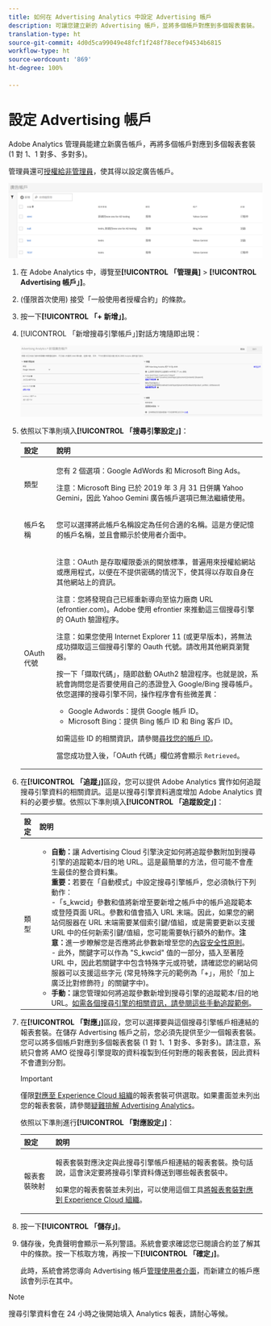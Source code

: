 ```yaml
---
title: 如何在 Advertising Analytics 中設定 Advertising 帳戶
description: 可讓您建立新的 Advertising 帳戶，並將多個帳戶對應到多個報表套裝。
translation-type: ht
source-git-commit: 4d0d5ca99049e48fcf1f248f78ecef94534b6815
workflow-type: ht
source-wordcount: '869'
ht-degree: 100%

---
```



# 設定 Advertising 帳戶

Adobe Analytics 管理員能建立新廣告帳戶，再將多個帳戶對應到多個報表套裝 (1 對 1、1 對多、多對多)。

管理員還可[授權給非管理員](/help/integrate/c-advertising-analytics/overview.md#section_FCC58EB635954A32990D4E67B52B4369)，使其得以設定廣告帳戶。

![](assets/aa_accounts.png)

1. 在 Adobe Analytics 中，導覽至&#x200B;**[!UICONTROL 「管理員]** > **[!UICONTROL Advertising 帳戶」]**。
1. (僅限首次使用) 接受「一般使用者授權合約」的條款。
1. 按一下&#x200B;**[!UICONTROL 「+ 新增」]**。
1. [!UICONTROL 「新增搜尋引擎帳戶」]對話方塊隨即出現：

   ![](assets/aa_new_se_account.png)

1. 依照以下準則填入&#x200B;**[!UICONTROL 「搜尋引擎設定」]**：

   <table id="table_B3BE66B7D4C54766B8FFD2C6DCD657AF"> 
    <thead> 
      <tr> 
      <th colname="col1" class="entry"> 設定 </th> 
      <th colname="col2" class="entry"> 說明 </th> 
      </tr>
    </thead>
    <tbody> 
      <tr> 
      <td colname="col1"> <p>類型 </p> </td> 
      <td colname="col2"> <p>您有 2 個選項：Google AdWords 和 Microsoft Bing Ads。 </p> <p>注意：Microsoft Bing 已於 2019 年 3 月 31 日併購 Yahoo Gemini，因此 Yahoo Gemini 廣告帳戶選項已無法繼續使用。  </p> </td> 
      </tr> 
      <tr> 
      <td colname="col1"> <p>帳戶名稱 </p> </td> 
      <td colname="col2"> <p>您可以選擇將此帳戶名稱設定為任何合適的名稱。這是方便記憶的帳戶名稱，並且會顯示於使用者介面中。 </p> </td> 
      </tr> 
      <tr> 
      <td colname="col1"> <p>OAuth 代號 </p> </td> 
      <td colname="col2"> <p>注意：OAuth 是存取權限委派的開放標準，普遍用來授權給網站或應用程式，以便在不提供密碼的情況下，使其得以存取自身在其他網站上的資訊。 </p> <p>注意：您將發現自己已經重新導向至協力廠商 URL (efrontier.com)。Adobe 使用 efrontier 來推動這三個搜尋引擎的 OAuth 驗證程序。 </p> <p>注意：如果您使用 Internet Explorer 11 (或更早版本)，將無法成功擷取這三個搜尋引擎的 Oauth 代號。請改用其他網頁瀏覽器。 </p> <p>按一下<span class="uicontrol">「擷取代碼」</span>，隨即啟動 OAuth2 驗證程序。也就是說，系統會詢問您是否要使用自己的憑證登入 Google/Bing 搜尋帳戶。依您選擇的搜尋引擎不同，操作程序會有些微差異： </p>
      <ul id="ul_FC9B5612F6554495B04C357CB0AB72EB"> 
       <li id="li_CD54231BFF134F83B3B5B14B34A0E1D2">Google Adwords：提供 Google 帳戶 ID。 </li> 
       <li id="li_89B9D54BAA914E5DB2959B193489582E">Microsoft Bing：提供 Bing 帳戶 ID 和 Bing 客戶 ID。 </li> 
       </ul> <p>如需這些 ID 的相關資訊，請參閱<a href="/help/integrate/c-advertising-analytics/c-adanalytics-workflow/aa-locate-account-id.md"  >尋找您的帳戶 ID</a>。 </p> <p>當您成功登入後，「OAuth 代碼」欄位將會顯示 <code>Retrieved</code>。 </p> </td> 
      </tr> 
    </tbody> 
    </table>

1. 在&#x200B;**[!UICONTROL 「追蹤」]**&#x200B;區段，您可以提供 Adobe Analytics 實作如何追蹤搜尋引擎資料的相關資訊。這是以搜尋引擎資料適度增加 Adobe Analytics 資料的必要步驟。依照以下準則填入&#x200B;**[!UICONTROL 「追蹤設定」]**：

   | 設定 | 說明 |
   |--- |--- |
   | 類型 | <ul><li>**自動：**&#x200B;讓 Advertising Cloud 引擎決定如何將追蹤參數附加到搜尋引擎的追蹤範本/目的地 URL。這是最簡單的方法，但可能不會產生最佳的整合資料集。<br>**重要：**&#x200B;若要在「自動模式」中設定搜尋引擎帳戶，您必須執行下列動作：<br>-「s_kwcid」參數和值將新增至要新增之帳戶中的帳戶追蹤範本或登陸頁面 URL。參數和值會插入 URL 末端。因此，如果您的網站伺服器在 URL 末端需要某個索引鍵/值組，或是需要更新以支援 URL 中的任何新索引鍵/值組，您可能需要執行額外的動作。**注意：**&#x200B;進一步瞭解您是否應將此參數新增至您的[內容安全性原則](https://docs.adobe.com/content/help/zh-Hant/id-service/using/reference/csp.html)。<br>- 此外，關鍵字可以作為 &quot;S_kwcid&quot; 值的一部分，插入至著陸 URL 中，因此若關鍵字中包含特殊字元或符號，請確認您的網站伺服器可以支援這些字元 (常見特殊字元的範例為「+」，用於「加上廣泛比對修飾符」的關鍵字中)。</li><li>**手動：**&#x200B;讓您管理如何將追蹤參數新增到搜尋引擎的追蹤範本/目的地 URL。[如需各個搜尋引擎的相關資訊，請參閱這些手動追蹤範例](/help/integrate/c-advertising-analytics/c-adanalytics-workflow/aa-manual-vs-automatic-tracking.md)。</li></ul> |

1. 在&#x200B;**[!UICONTROL 「對應」]**&#x200B;區段，您可以選擇要與這個搜尋引擎帳戶相連結的報表套裝。在儲存 Advertising 帳戶之前，您必須先提供至少一個報表套裝。您可以將多個帳戶對應到多個報表套裝 (1 對 1、1 對多、多對多)。請注意，系統只會將 AMO 從搜尋引擎提取的資料複製到任何對應的報表套裝，因此資料不會遭到分割。

   >[!IMPORTANT]
   >
   >僅限[對應至 Experience Cloud 組織](https://docs.adobe.com/content/help/zh-Hant/core-services/interface/about-core-services/report-suite-mapping.html)的報表套裝可供選取。如果畫面並未列出您的報表套裝，請參閱[疑難排解 Advertising Analytics](/help/integrate/c-advertising-analytics/c-adanalytics-workflow/aa-troubleshooting.md)。

   依照以下準則進行&#x200B;**[!UICONTROL 「對應設定」]**：

   <table id="table_AF876DC40F97403882C0AA528BD204FF"> 
    <thead> 
      <tr> 
      <th colname="col1" class="entry"> 設定 </th> 
      <th colname="col2" class="entry"> 說明 </th> 
      </tr>
    </thead>
    <tbody> 
      <tr> 
      <td colname="col1"> <p>報表套裝映射 </p> </td> 
      <td colname="col2"> <p>報表套裝對應決定與此搜尋引擎帳戶相連結的報表套裝。換句話說，這會決定要將搜尋引擎資料傳送到哪些報表套裝中。 </p> <p>如果您的報表套裝並未列出，可以使用這個工具<a href="https://docs.adobe.com/content/help/zh-Hant/core-services/interface/about-core-services/report-suite-mapping.html"  >將報表套裝對應到 Experience Cloud 組織</a>。 </p> </td> 
      </tr> 
    </tbody> 
    </table>

1. 按一下&#x200B;**[!UICONTROL 「儲存」]**。
1. 儲存後，免責聲明會顯示一系列警語。系統會要求確認您已閱讀合約並了解其中的條款。按一下核取方塊，再按一下&#x200B;**[!UICONTROL 「確定」]**。

   此時，系統會將您導向 Advertising 帳戶[管理使用者介面](/help/integrate/c-advertising-analytics/c-adanalytics-workflow/aa-manage-ad-accounts.md)，而新建立的帳戶應該會列示在其中。

>[!NOTE]
>
>搜尋引擎資料會在 24 小時之後開始填入 Analytics 報表，請耐心等候。

